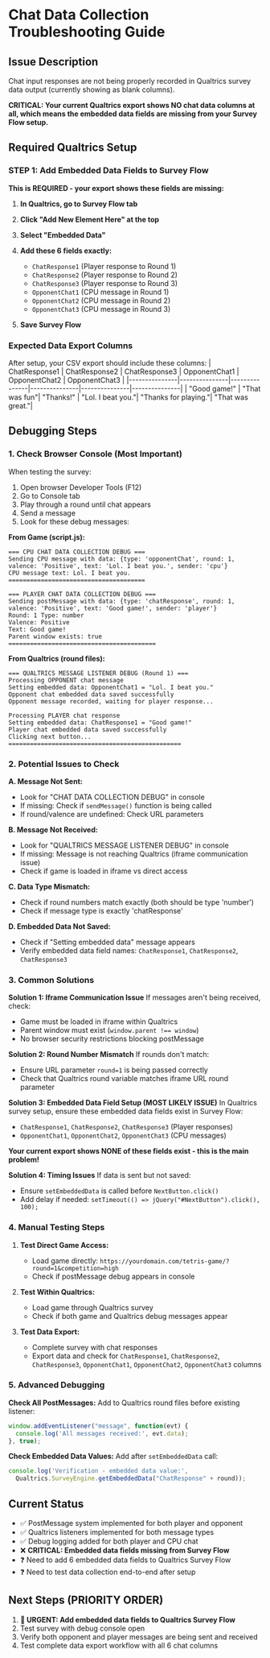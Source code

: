 # Chat Data Collection Troubleshooting Guide

## Issue Description
Chat input responses are not being properly recorded in Qualtrics survey data output (currently showing as blank columns).

**CRITICAL: Your current Qualtrics export shows NO chat data columns at all, which means the embedded data fields are missing from your Survey Flow setup.**

## Required Qualtrics Setup

### **STEP 1: Add Embedded Data Fields to Survey Flow**
**This is REQUIRED - your export shows these fields are missing:**

1. **In Qualtrics, go to Survey Flow tab**
2. **Click "Add New Element Here" at the top**
3. **Select "Embedded Data"**
4. **Add these 6 fields exactly:**
   - `ChatResponse1` (Player response to Round 1)
   - `ChatResponse2` (Player response to Round 2) 
   - `ChatResponse3` (Player response to Round 3)
   - `OpponentChat1` (CPU message in Round 1)
   - `OpponentChat2` (CPU message in Round 2)
   - `OpponentChat3` (CPU message in Round 3)

5. **Save Survey Flow**

### **Expected Data Export Columns**
After setup, your CSV export should include these columns:
| ChatResponse1 | ChatResponse2 | ChatResponse3 | OpponentChat1 | OpponentChat2 | OpponentChat3 |
|---------------|---------------|---------------|---------------|---------------|---------------|
| "Good game!"  | "That was fun"| "Thanks!"     | "Lol. I beat you."| "Thanks for playing."| "That was great."|

## Debugging Steps

### 1. Check Browser Console (Most Important)
When testing the survey:
1. Open browser Developer Tools (F12)
2. Go to Console tab
3. Play through a round until chat appears
4. Send a message
5. Look for these debug messages:

**From Game (script.js):**
```
=== CPU CHAT DATA COLLECTION DEBUG ===
Sending CPU message with data: {type: 'opponentChat', round: 1, valence: 'Positive', text: 'Lol. I beat you.', sender: 'cpu'}
CPU message text: Lol. I beat you.
======================================

=== PLAYER CHAT DATA COLLECTION DEBUG ===
Sending postMessage with data: {type: 'chatResponse', round: 1, valence: 'Positive', text: 'Good game!', sender: 'player'}
Round: 1 Type: number
Valence: Positive
Text: Good game!
Parent window exists: true
=========================================
```

**From Qualtrics (round files):**
```
=== QUALTRICS MESSAGE LISTENER DEBUG (Round 1) ===
Processing OPPONENT chat message
Setting embedded data: OpponentChat1 = "Lol. I beat you."
Opponent chat embedded data saved successfully
Opponent message recorded, waiting for player response...

Processing PLAYER chat response
Setting embedded data: ChatResponse1 = "Good game!"
Player chat embedded data saved successfully
Clicking next button...
================================================
```

### 2. Potential Issues to Check

**A. Message Not Sent:**
- Look for "CHAT DATA COLLECTION DEBUG" in console
- If missing: Check if `sendMessage()` function is being called
- If round/valence are undefined: Check URL parameters

**B. Message Not Received:**
- Look for "QUALTRICS MESSAGE LISTENER DEBUG" in console
- If missing: Message is not reaching Qualtrics (iframe communication issue)
- Check if game is loaded in iframe vs direct access

**C. Data Type Mismatch:**
- Check if round numbers match exactly (both should be type 'number')
- Check if message type is exactly 'chatResponse'

**D. Embedded Data Not Saved:**
- Check if "Setting embedded data" message appears
- Verify embedded data field names: `ChatResponse1`, `ChatResponse2`, `ChatResponse3`

### 3. Common Solutions

**Solution 1: Iframe Communication Issue**
If messages aren't being received, check:
- Game must be loaded in iframe within Qualtrics
- Parent window must exist (`window.parent !== window`)
- No browser security restrictions blocking postMessage

**Solution 2: Round Number Mismatch**
If rounds don't match:
- Ensure URL parameter `round=1` is being passed correctly
- Check that Qualtrics round variable matches iframe URL round parameter

**Solution 3: Embedded Data Field Setup (MOST LIKELY ISSUE)**
In Qualtrics survey setup, ensure these embedded data fields exist in Survey Flow:
- `ChatResponse1`, `ChatResponse2`, `ChatResponse3` (Player responses)
- `OpponentChat1`, `OpponentChat2`, `OpponentChat3` (CPU messages)

**Your current export shows NONE of these fields exist - this is the main problem!**

**Solution 4: Timing Issues**
If data is sent but not saved:
- Ensure `setEmbeddedData` is called before `NextButton.click()`
- Add delay if needed: `setTimeout(() => jQuery("#NextButton").click(), 100);`

### 4. Manual Testing Steps

1. **Test Direct Game Access:**
   - Load game directly: `https://yourdomain.com/tetris-game/?round=1&competition=high`
   - Check if postMessage debug appears in console

2. **Test Within Qualtrics:**
   - Load game through Qualtrics survey
   - Check if both game and Qualtrics debug messages appear

3. **Test Data Export:**
   - Complete survey with chat responses
   - Export data and check for `ChatResponse1`, `ChatResponse2`, `ChatResponse3`, `OpponentChat1`, `OpponentChat2`, `OpponentChat3` columns

### 5. Advanced Debugging

**Check All PostMessages:**
Add to Qualtrics round files before existing listener:
```javascript
window.addEventListener("message", function(evt) {
  console.log('All messages received:', evt.data);
}, true);
```

**Check Embedded Data Values:**
Add after `setEmbeddedData` call:
```javascript
console.log('Verification - embedded data value:', 
  Qualtrics.SurveyEngine.getEmbeddedData("ChatResponse" + round));
```

## Current Status
- ✅ PostMessage system implemented for both player and opponent
- ✅ Qualtrics listeners implemented for both message types
- ✅ Debug logging added for both player and CPU chat
- ❌ **CRITICAL: Embedded data fields missing from Survey Flow**
- ❓ Need to add 6 embedded data fields to Qualtrics Survey Flow
- ❓ Need to test data collection end-to-end after setup

## Next Steps (PRIORITY ORDER)
1. **🚨 URGENT: Add embedded data fields to Qualtrics Survey Flow**
2. Test survey with debug console open
3. Verify both opponent and player messages are being sent and received
4. Test complete data export workflow with all 6 chat columns